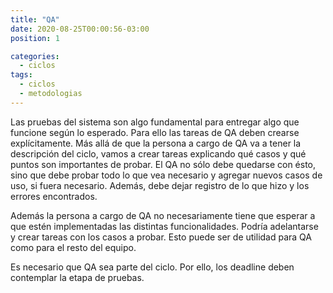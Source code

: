 ```yaml
---
title: "QA"
date: 2020-08-25T00:00:56-03:00
position: 1

categories:
  - ciclos
tags:
  - ciclos
  - metodologias
---
```

Las pruebas del sistema son algo fundamental para entregar algo que funcione según lo esperado. Para ello las tareas de QA deben crearse explícitamente. Más allá de que la persona a cargo de QA va a tener la descripción del ciclo, vamos a crear tareas explicando qué casos y qué puntos son importantes de probar. El QA no sólo debe quedarse con ésto, sino que debe probar todo lo que vea necesario y agregar nuevos casos de uso, si fuera necesario. Además, debe dejar registro de lo que hizo y los errores encontrados.

Además la persona a cargo de QA no necesariamente tiene que esperar a que estén implementadas las distintas funcionalidades. Podría adelantarse y crear tareas con los casos a probar. Esto puede ser de utilidad para QA como para el resto del equipo.

Es necesario que QA sea parte del ciclo. Por ello, los deadline deben contemplar la etapa de pruebas.
